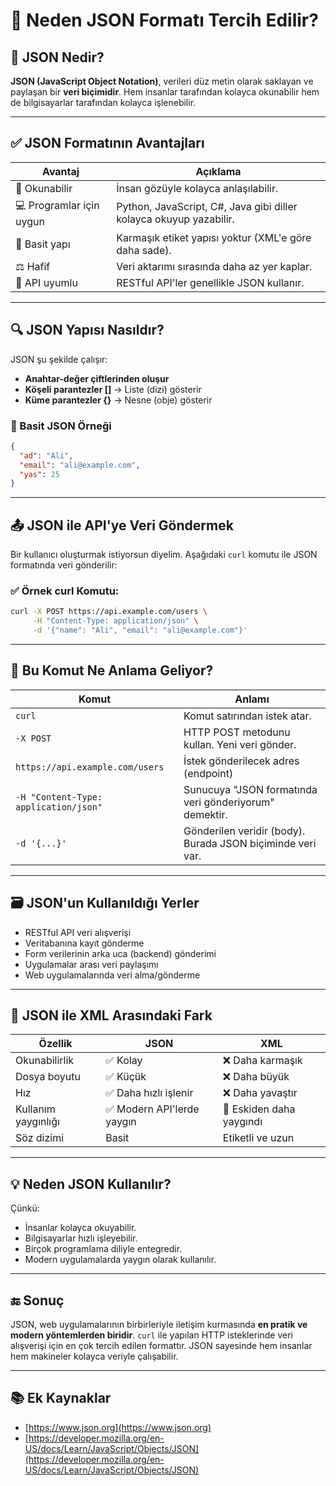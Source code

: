 # 🧾 Neden JSON Formatı Tercih Edilir?

## 📌 JSON Nedir?
**JSON (JavaScript Object Notation)**, verileri düz metin olarak saklayan ve paylaşan bir **veri biçimidir**. Hem insanlar tarafından kolayca okunabilir hem de bilgisayarlar tarafından kolayca işlenebilir.

---

## ✅ JSON Formatının Avantajları

| Avantaj | Açıklama |
|--------|----------|
| 👀 Okunabilir | İnsan gözüyle kolayca anlaşılabilir. |
| 💻 Programlar için uygun | Python, JavaScript, C#, Java gibi diller kolayca okuyup yazabilir. |
| 🧬 Basit yapı | Karmaşık etiket yapısı yoktur (XML'e göre daha sade). |
| ⚖️ Hafif | Veri aktarımı sırasında daha az yer kaplar. |
| 🔄 API uyumlu | RESTful API'ler genellikle JSON kullanır. |

---

## 🔍 JSON Yapısı Nasıldır?

JSON şu şekilde çalışır:

- **Anahtar-değer çiftlerinden oluşur**
- **Köşeli parantezler []** -> Liste (dizi) gösterir
- **Küme parantezler {}** -> Nesne (obje) gösterir

### 🧠 Basit JSON Örneği
```json
{
  "ad": "Ali",
  "email": "ali@example.com",
  "yas": 25
}
```

---

## 📤 JSON ile API'ye Veri Göndermek

Bir kullanıcı oluşturmak istiyorsun diyelim. Aşağıdaki `curl` komutu ile JSON formatında veri gönderilir:

### ✅ Örnek curl Komutu:
```bash
curl -X POST https://api.example.com/users \
     -H "Content-Type: application/json" \
     -d '{"name": "Ali", "email": "ali@example.com"}'
```

---

## 🧩 Bu Komut Ne Anlama Geliyor?

| Komut | Anlamı |
|-------|--------|
| `curl` | Komut satırından istek atar. |
| `-X POST` | HTTP POST metodunu kullan. Yeni veri gönder. |
| `https://api.example.com/users` | İstek gönderilecek adres (endpoint) |
| `-H "Content-Type: application/json"` | Sunucuya "JSON formatında veri gönderiyorum" demektir. |
| `-d '{...}'` | Gönderilen veridir (body). Burada JSON biçiminde veri var. |

---

## 🗃️ JSON'un Kullanıldığı Yerler

- RESTful API veri alışverişi
- Veritabanına kayıt gönderme
- Form verilerinin arka uca (backend) gönderimi
- Uygulamalar arası veri paylaşımı
- Web uygulamalarında veri alma/gönderme

---

## 🚫 JSON ile XML Arasındaki Fark

| Özellik | JSON | XML |
|--------|------|-----|
| Okunabilirlik | ✅ Kolay | ❌ Daha karmaşık |
| Dosya boyutu | ✅ Küçük | ❌ Daha büyük |
| Hız | ✅ Daha hızlı işlenir | ❌ Daha yavaştır |
| Kullanım yaygınlığı | ✅ Modern API'lerde yaygın | 🔸 Eskiden daha yaygındı |
| Söz dizimi | Basit | Etiketli ve uzun |

---

## 💡 Neden JSON Kullanılır?

Çünkü:

- İnsanlar kolayca okuyabilir.
- Bilgisayarlar hızlı işleyebilir.
- Birçok programlama diliyle entegredir.
- Modern uygulamalarda yaygın olarak kullanılır.

---

## 🔚 Sonuç

JSON, web uygulamalarının birbirleriyle iletişim kurmasında **en pratik ve modern yöntemlerden biridir**. `curl` ile yapılan HTTP isteklerinde veri alışverişi için en çok tercih edilen formattır. JSON sayesinde hem insanlar hem makineler kolayca veriyle çalışabilir.

---

## 📚 Ek Kaynaklar

- [https://www.json.org](https://www.json.org)
- [https://developer.mozilla.org/en-US/docs/Learn/JavaScript/Objects/JSON](https://developer.mozilla.org/en-US/docs/Learn/JavaScript/Objects/JSON)